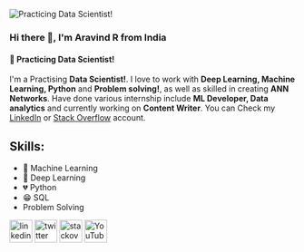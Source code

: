 
![Practicing Data Scientist!](https://media-exp1.licdn.com/dms/image/C5616AQFCww4WADHByw/profile-displaybackgroundimage-shrink_350_1400/0/1641995152321?e=1647475200&v=beta&t=oDBsSqBHQDpd7fIHjh5P8iqSUDn_RvbN3cyLLivgc8Y)

### Hi there 👋, I'm  Aravind R from India
#### 💞 Practicing Data Scientist!

I'm a Practising **Data Scientist!**. I love to work with **Deep Learning, Machine Learning, Python** and **Problem solving!**, as well as skilled in creating **ANN Networks**. Have done various internship include **ML Developer, Data analytics** and currently working on **Content Writer**. You can Check my
[LinkedIn](https://www.linkedin.com/in/aravindds/) or [Stack Overflow](https://stackoverflow.com/users/16695893/aravind-r) account.

## Skills: 
* 🥼 Machine Learning
* 💞 Deep Learning 
* 💔 Python 
* 😁 SQL 
* Problem Solving



[<img src='https://cdn.jsdelivr.net/npm/simple-icons@3.0.1/icons/linkedin.svg' alt='linkedin' height='40'>](https://www.linkedin.com/in/https://www.linkedin.com/in/aravindds//)  [<img src='https://cdn.jsdelivr.net/npm/simple-icons@3.0.1/icons/twitter.svg' alt='twitter' height='40'>](https://twitter.com/https://twitter.com/Aravind09920838)  [<img src='https://cdn.jsdelivr.net/npm/simple-icons@3.0.1/icons/stackoverflow.svg' alt='stackoverflow' height='40'>](https://stackoverflow.com/users/https://stackoverflow.com/users/16695893/aravind-r)  [<img src='https://cdn.jsdelivr.net/npm/simple-icons@3.0.1/icons/youtube.svg' alt='YouTube' height='40'>](https://www.youtube.com/channel/https://www.youtube.com/channel/UCOUufoRvb4H8irfqwjxCMnQ)  

